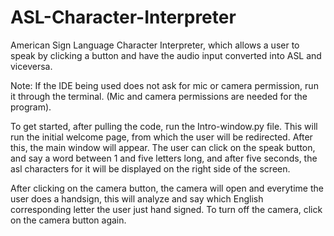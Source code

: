 # ASL-Character-Interpreter
American Sign Language Character Interpreter, which allows a user to speak by clicking a button and have the audio input converted into ASL and viceversa.

Note: If the IDE being used does not ask for mic or camera permission, run it through the terminal. (Mic and camera permissions are needed for the program).

To get started, after pulling the code, run the Intro-window.py file. This will run the initial welcome page, from which the user will be redirected. After this, the main window will appear. The user can click on the speak button, and say a word between 1 and five letters long, and after five seconds, the asl characters for it will be displayed on the right side of the screen. 

After clicking on the camera button, the camera will open and everytime the user does a handsign, this will analyze and say which English corresponding letter the user just hand signed. To turn off the camera, click on the camera button again.

